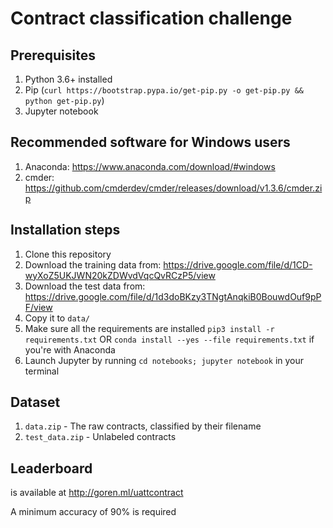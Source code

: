 # Contract classification challenge
## Prerequisites
 1.  Python 3.6+ installed
 1.  Pip (`curl https://bootstrap.pypa.io/get-pip.py -o get-pip.py && python get-pip.py`)
 1.  Jupyter notebook

## Recommended software for Windows users
 1. Anaconda: https://www.anaconda.com/download/#windows
 1. cmder: https://github.com/cmderdev/cmder/releases/download/v1.3.6/cmder.zip

## Installation steps

 1.  Clone this repository
 1.  Download the training data from: https://drive.google.com/file/d/1CD-wyXoZ5UKJWN20kZDWvdVqcQvRCzP5/view
 1.  Download the test data from:  https://drive.google.com/file/d/1d3doBKzy3TNgtAnqkiB0BouwdOuf9pPF/view
 1.  Copy it to `data/`
 1.  Make sure all the requirements are installed `pip3 install -r requirements.txt` OR `conda install --yes --file requirements.txt` if you're with Anaconda
 1.  Launch Jupyter by running `cd notebooks; jupyter notebook` in your terminal


## Dataset

 1.  `data.zip` - The raw contracts, classified by their filename
 1.  `test_data.zip` - Unlabeled contracts

## Leaderboard
is available at http://goren.ml/uattcontract

A minimum accuracy of 90% is required
